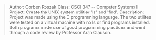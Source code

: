 >Author: Corben Roszak
>Class: CSCI 347 -- Computer Systems II
>Project: Create the UNIX system utilities 'ls' and 'find'. 
Description: Project was made using the C programming language. The two utilites were tested on a virtual machine with no ls or find programs installed. Both programs made use of good programming practices and went through a code review by Professor Aran Clauson. 
